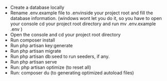 - Create a database locally 
- Rename .env.example file to .envinside your project root and fill the database information. (windows wont let you do it, so you have to open your console cd your project root directory and run mv .env.example .env )
- Open the console and cd your project root directory
- Run composer install
- Run php artisan key:generate
- Run php artisan migrate
- Run php artisan db:seed to run seeders, if any.
- Run php artisan serve
- Run: php artisan optimize (to reset all)
- Run: composer du (to generating optimized autoload files)
